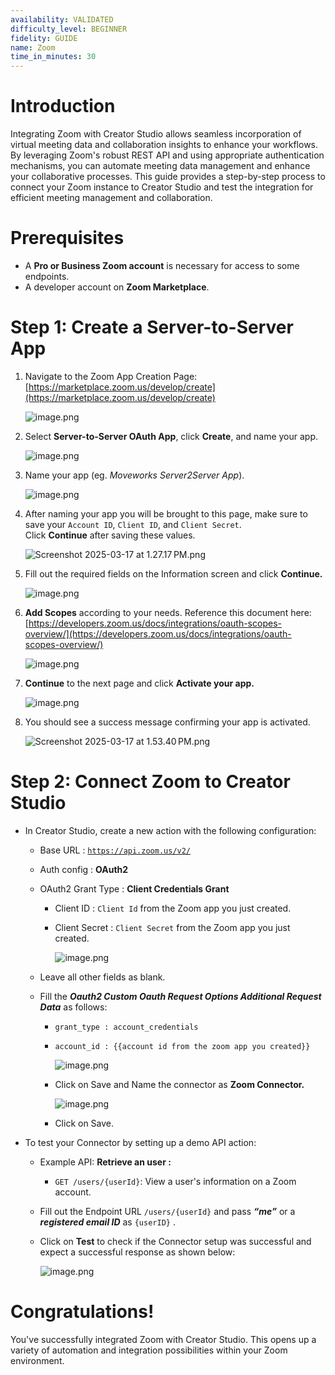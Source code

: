 ```yaml
---
availability: VALIDATED
difficulty_level: BEGINNER
fidelity: GUIDE
name: Zoom
time_in_minutes: 30
---
```


# **Introduction**

Integrating Zoom with Creator Studio allows seamless incorporation of virtual meeting data and collaboration insights to enhance your workflows. By leveraging Zoom's robust REST API and using appropriate authentication mechanisms, you can automate meeting data management and enhance your collaborative processes. This guide provides a step-by-step process to connect your Zoom instance to Creator Studio and test the integration for efficient meeting management and collaboration.

# **Prerequisites**

- A **Pro or Business Zoom account** is necessary for access to some endpoints.
- A developer account on **Zoom Marketplace**.

# **Step 1: Create a Server-to-Server App**

1. Navigate to the Zoom App Creation Page: [https://marketplace.zoom.us/develop/create](https://marketplace.zoom.us/develop/create)
    
    ![image.png](Zoom%201b5588d8909f80eab403e031bd13a14e/image.png)
    
2. Select **Server-to-Server OAuth App**, click **Create**, and name your app.
    
    ![image.png](Zoom%201b5588d8909f80eab403e031bd13a14e/image%201.png)
    
3. Name your app (eg. *Moveworks Server2Server App*).
    
    ![image.png](Zoom%201b5588d8909f80eab403e031bd13a14e/image%202.png)
    
4. After naming your app you will be brought to this page, make sure to save your `Account ID`, `Client ID`, and `Client Secret`. Click **Continue** after saving these values.
    
    ![Screenshot 2025-03-17 at 1.27.17 PM.png](Zoom%201b5588d8909f80eab403e031bd13a14e/Screenshot_2025-03-17_at_1.27.17_PM.png)
    
5. Fill out the required fields on the Information screen and click **Continue.**
    
    ![image.png](Zoom%201b5588d8909f80eab403e031bd13a14e/image%203.png)
    
6. **Add Scopes** according to your needs. Reference this document here: [https://developers.zoom.us/docs/integrations/oauth-scopes-overview/](https://developers.zoom.us/docs/integrations/oauth-scopes-overview/)
    
    ![image.png](Zoom%201b5588d8909f80eab403e031bd13a14e/image%204.png)
    
7. **Continue** to the next page and click **Activate your app.**
    
    ![image.png](Zoom%201b5588d8909f80eab403e031bd13a14e/image%205.png)
    
8. You should see a success message confirming your app is activated.
    
    ![Screenshot 2025-03-17 at 1.53.40 PM.png](Zoom%201b5588d8909f80eab403e031bd13a14e/Screenshot_2025-03-17_at_1.53.40_PM.png)
    

# **Step 2: Connect Zoom to Creator Studio**

- In Creator Studio, create a new action with the following configuration:
    - Base URL : [`https://api.zoom.us/v2/`](https://api.zoom.us/v2/)
    - Auth config : **OAuth2**
    - OAuth2 Grant Type : **Client Credentials Grant**
        - Client ID : `Client Id` from the Zoom app you just created.
        - Client Secret : `Client Secret` from the Zoom app you just created.
            
            ![image.png](Zoom%201b5588d8909f80eab403e031bd13a14e/image%206.png)
            
    - Leave all other fields as blank.
    - Fill the ***Oauth2 Custom Oauth Request Options Additional Request Data*** as follows:
        - `grant_type : account_credentials`
        - `account_id : {{account id from the zoom app you created}}`
            
            ![image.png](Zoom%201b5588d8909f80eab403e031bd13a14e/image%207.png)
            
        - Click on Save and Name the connector as **Zoom Connector.**
            
            ![image.png](Zoom%201b5588d8909f80eab403e031bd13a14e/image%208.png)
            
        - Click on Save.
- To test your Connector by setting up a demo API action:
    - Example API: **Retrieve an user :**
        - `GET /users/{userId}`: View a user's information on a Zoom account.
    - Fill out the Endpoint URL `/users/{userId}` and pass ***“me”*** or a ***registered email ID*** as `{userID}` .
    - Click on **Test** to check if the Connector setup was successful and expect a successful response as shown below:
        
        ![image.png](Zoom%201b5588d8909f80eab403e031bd13a14e/image%209.png)
        

# Congratulations!

You've successfully integrated Zoom with Creator Studio. This opens up a variety of automation and integration possibilities within your Zoom environment.
